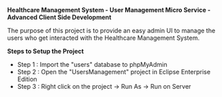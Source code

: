 **Healthcare Management System - User Management Micro Service - Advanced Client Side Development**

The purpose of this project is to provide an easy admin UI to manage the users who get interacted with the Healthcare Management System.

**Steps to Setup the Project**

- Step 1 : Import the "users" database to phpMyAdmin
- Step 2 : Open the "UsersManagement" project in Eclipse Enterprise Edition
- Step 3 : Right click on the project -> Run As -> Run on Server
